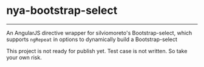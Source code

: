 # nya-bootstrap-select #
---

An AngularJS directive wrapper for silviomoreto's Bootstrap-select, which supports `ngRepeat` in options to dynamically build a Bootstrap-select

This project is not ready for publish yet. Test case is not written. So take your own risk.